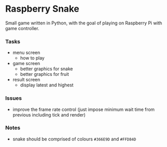Raspberry Snake
===============

Small game written in Python, with the goal of playing on Raspberry Pi with game controller.

### Tasks

 - menu screen
    - how to play
 - game screen
    - better graphics for snake
    - better graphics for fruit
 - result screen
    - display latest and highest

### Issues

 - improve the frame rate control (just impose minimum wait time from previous including tick and render)

### Notes

 - snake should be comprised of colours `#366E9D` and `#FFD84D`